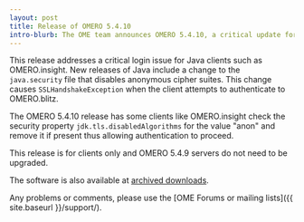 ```yaml
---
layout: post
title: Release of OMERO 5.4.10
intro-blurb: The OME team announces OMERO 5.4.10, a critical update for Java clients
---
```


This release addresses a critical login issue for Java clients such as
OMERO.insight. New releases of Java include a change to the
``java.security`` file that disables anonymous cipher suites. This
change causes ``SSLHandshakeException`` when the client attempts to
authenticate to OMERO.blitz.

The OMERO 5.4.10 release has some clients like OMERO.insight check the security
property ``jdk.tls.disabledAlgorithms`` for the value "anon" and remove it if
present thus allowing authentication to proceed.

This release is for clients only and OMERO 5.4.9 servers do not need
to be upgraded.

The software is also available at [archived downloads](https://downloads.openmicroscopy.org/omero/5.4.10).

Any problems or comments, please use the [OME Forums or mailing lists]({{ site.baseurl }}/support/).
